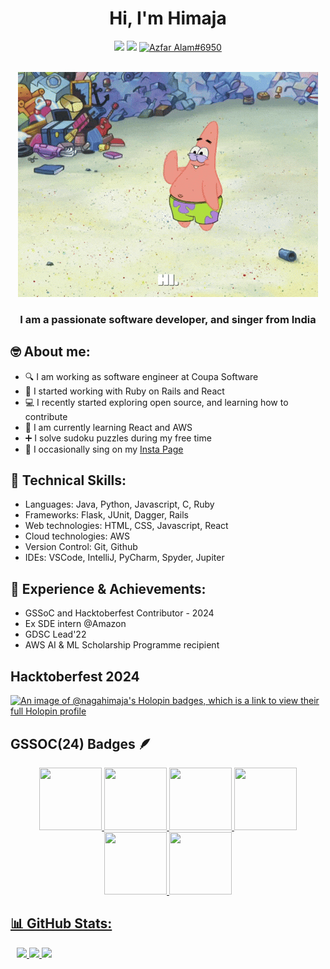 <h1 align="center">Hi, I'm Himaja</h1>
<div align="center">
  <a href="https://www.linkedin.com/in/k-naga-himaja"><img src="https://img.shields.io/badge/LinkedIn-d5d5d5?style=for-the-badge&logo=linkedin&logoColor=0A0209"/></a>
  <a href="mailto:himajakeela18@gmail.com"><img src="https://img.shields.io/badge/Gmail-d5d5d5?style=for-the-badge&logo=gmail&logoColor=0A0209" /></a>
  <a href="https://x.com/KNagaHimaja"><img src="https://img.shields.io/badge/Twitter-d5d5d5?style=for-the-badge&logo=x&logoColor=0A0209" alt="Azfar Alam#6950" ></a>
</div>
<br>

<p align="center">
    <img src="https://github.com/Naga-Himaja/Naga-Himaja/blob/main/spongebob_hi.gif">
</p>
<h3 align="center"> I am a passionate software developer, and singer from India</h3>

## 🤓 About me:
- 🔍 I am working as software engineer at Coupa Software
- 💎 I started working with Ruby on Rails and React
- 💻 I recently started exploring open source, and learning how to contribute
- 🌱 I am currently learning React and AWS
- ➕ I solve sudoku puzzles during my free time
- 🎤 I occasionally sing on my [Insta Page](https://www.instagram.com/himajazzz/)

## 🚀 Technical Skills:
- Languages: Java, Python, Javascript, C, Ruby
- Frameworks: Flask, JUnit, Dagger, Rails
- Web technologies: HTML, CSS, Javascript, React
- Cloud technologies: AWS
- Version Control: Git, Github
- IDEs: VSCode, IntelliJ, PyCharm, Spyder, Jupiter

## 💼 Experience & Achievements:
- GSSoC and Hacktoberfest Contributor - 2024
- Ex SDE intern @Amazon
- GDSC Lead'22
- AWS AI & ML Scholarship Programme recipient 

## Hacktoberfest 2024
[![An image of @nagahimaja's Holopin badges, which is a link to view their full Holopin profile](https://holopin.me/nagahimaja)](https://holopin.io/@nagahimaja)

## GSSOC(24) Badges 🪶
<div style='display:flex; align-items:center; gap: 10px;' align='center'><a href="https://gssoc.girlscript.tech/leaderboard">
<img src="https://raw.githubusercontent.com/GSSoC24/Postman-Challenge/main/docs/assets/Postman%20White.png" width="100px" height="100px" />
  <img src="https://raw.githubusercontent.com/GSSoC24/Postman-Challenge/main/docs/assets/1.png" width="100px" height="100px" />
  <img src="https://raw.githubusercontent.com/GSSoC24/Postman-Challenge/main/docs/assets/2.png" width="100px" height="100px" />
  <img src="https://raw.githubusercontent.com/GSSoC24/Postman-Challenge/main/docs/assets/3.png" width="100px" height="100px" />
  <img src="https://raw.githubusercontent.com/GSSoC24/Postman-Challenge/main/docs/assets/4.png" width="100px" height="100px" />
  <img src="https://raw.githubusercontent.com/GSSoC24/Postman-Challenge/main/docs/assets/5.png" width="100px" height="100px" />
</div>

## 📊 GitHub Stats:
<div style='display:flex; align-items:center; gap: 10px;' align='center'><a href="https://gssoc.girlscript.tech/leaderboard">
 <img class="img" src="https://github-readme-stats.vercel.app/api?username=Naga-Himaja&theme=highcontrast&hide_border=false&include_all_commits=false&count_private=false" />
 <img class="img" src="https://github-readme-streak-stats.herokuapp.com/?user=Naga-Himaja&theme=highcontrast&hide_border=false" />
 <img class="img" src="https://github-readme-stats.vercel.app/api/top-langs/?username=Naga-Himaja&theme=highcontrast&hide_border=false&include_all_commits=false&count_private=false&layout=compact"/>
</div>
